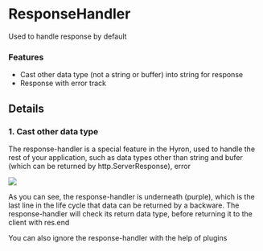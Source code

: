 # ResponseHandler

Used to handle response by default

### Features

* Cast other data type \(not a string or buffer\) into string for response
* Response with error track

## Details

### 1. Cast other data type

The response-handler is a special feature in the Hyron, used to handle the rest of your application, such as data types other than string and bufer \(which can be returned by http.ServerResponse\), error

![](https://github.com/hyron-group/reference/tree/33469e15725bea72efb6761034783301129bdce7/ecosystem/res/service-life-circle.short.png)

As you can see, the response-handler is underneath \(purple\), which is the last line in the life cycle that data can be returned by a backware. The response-handler will check its return data type, before returning it to the client with res.end

You can also ignore the response-handler with the help of plugins

